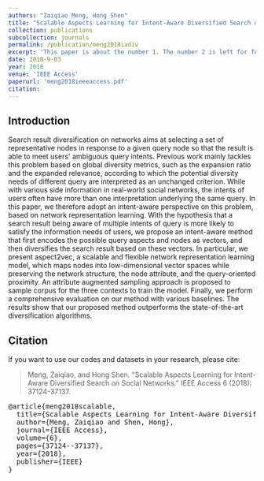 ```yaml
---
authors: "Zaiqiao Meng, Hong Shen"
title: "Scalable Aspects Learning for Intent-Aware Diversified Search on Social Networks"
collection: publications
subcollection: journals
permalink: /publication/meng2018iadiv
excerpt: 'This paper is about the number 1. The number 2 is left for future work.'
date: 2018-9-03
year: 2018
venue: 'IEEE Access'
paperurl: 'meng2018ieeeaccess.pdf'
citation:
---
```


## Introduction

Search result diversification on networks aims at selecting a set of representative nodes in response to a given query node so that the result is able to meet users' ambiguous query intents. Previous work mainly tackles this problem based on global diversity metrics, such as the expansion ratio and the expanded relevance, according to which the potential diversity needs of different query are interpreted as an unchanged criterion. While with various side information in real-world social networks, the intents of users often have more than one interpretation underlying the same query. In this paper, we therefore adopt an intent-aware perspective on this problem, based on network representation learning. With the hypothesis that a search result being aware of multiple intents of query is more likely to satisfy the information needs of users, we propose an intent-aware method that first encodes the possible query aspects and nodes as vectors, and then diversifies the search result based on these vectors. In particular, we present aspect2vec, a scalable and flexible network representation learning model, which maps nodes into low-dimensional vector spaces while preserving the network structure, the node attribute, and the query-oriented proximity. An attribute augmented sampling approach is proposed to sample corpus for the three contexts to train the model. Finally, we perform a comprehensive evaluation on our method with various baselines. The results show that our proposed method outperforms the state-of-the-art diversification algorithms.

## Citation

If you want to use our codes and datasets in your research, please cite:
>Meng, Zaiqiao, and Hong Shen. "Scalable Aspects Learning for Intent-Aware Diversified Search on Social Networks." IEEE Access 6 (2018): 37124-37137.

<pre>
@article{meng2018scalable,
  title={Scalable Aspects Learning for Intent-Aware Diversified Search on Social Networks},
  author={Meng, Zaiqiao and Shen, Hong},
  journal={IEEE Access},
  volume={6},
  pages={37124--37137},
  year={2018},
  publisher={IEEE}
}
</pre>
